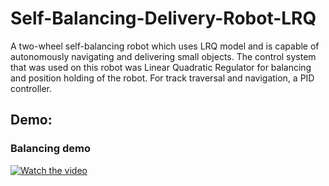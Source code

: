 # Self-Balancing-Delivery-Robot-LRQ
A two-wheel self-balancing robot which uses LRQ model and is capable of autonomously navigating and delivering small objects. The control system that was used on this robot was Linear Quadratic Regulator for balancing and position holding of the robot. For track traversal and navigation, a PID controller.
## Demo:
### Balancing demo

[![Watch the video](https://imgur.com/5qC2Jh9)](https://www.youtube.com/watch?v=iqXPmz6Rj_U)
